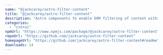 ```yaml
---
name: "@jackcarey/astro-filter-content"
title: "@jackcarey/astro-filter-content"
description: "Astro components to enable DOM filtering of content within a page."
categories:
  - "css+ui"
npmUrl: "https://www.npmjs.com/package/@jackcarey/astro-filter-content"
repoUrl: "https://github.com/jackcarey/astro-filter-content"
homepageUrl: "https://github.com/jackcarey/astro-filter-content#readme"
downloads: 14
---
```


